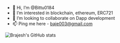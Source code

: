 - 👋 Hi, I’m @Bittu0184
- 👀 I’m interested in blockchain, ethereum, ERC721 
- 💞️ I’m looking to collaborate on Dapp development
- 📫 Ping me here - baje003@gmail.com

![Brajesh's GitHub stats](https://github-readme-stats.vercel.app/api?username=Bittu0184&count_private=true&show_icons=true)

<!---
Bittu0184/Bittu0184 is a ✨ special ✨ repository because its `README.md` (this file) appears on your GitHub profile.
You can click the Preview link to take a look at your changes.
--->
